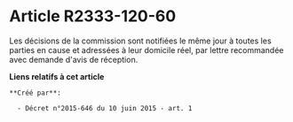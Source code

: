# Article R2333-120-60

Les décisions de la commission sont notifiées le même jour à toutes les parties en cause et adressées à leur domicile réel,
par lettre recommandée avec demande d'avis de réception.

**Liens relatifs à cet article**

	**Créé par**:

	  - Décret n°2015-646 du 10 juin 2015 - art. 1
